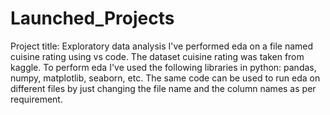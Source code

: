 # Launched_Projects
Project title: Exploratory data analysis
I've performed eda on a file named cuisine rating using vs code. The dataset cuisine rating was taken from kaggle. 
To perform eda I've used the following libraries in python: pandas, numpy, matplotlib, seaborn, etc.
The same code can be used to run eda on different files by just changing the file name and the column names as per requirement. 
